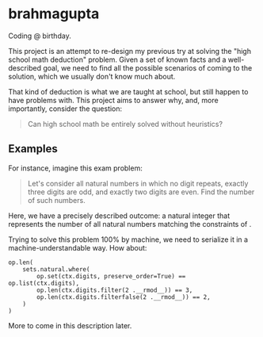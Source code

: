 # brahmagupta

Coding @ birthday.

This project is an attempt to re-design my previous try at solving the "high school math deduction" problem.
Given a set of known facts and a well-described goal, we need to find all the possible scenarios of coming to the solution, which we usually don't know much about.

That kind of deduction is what we are taught at school, but still happen to have problems with.
This project aims to answer why, and, more importantly, consider the question:

> Can high school math be entirely solved without heuristics?

## Examples

For instance, imagine this exam problem:

> Let's consider all natural numbers in which no digit repeats, exactly three digits are odd, and exactly two digits are even. Find the number of such numbers.

Here, we have a precisely described outcome: a natural integer that represents the number of all natural numbers matching the constraints of . 

Trying to solve this problem 100% by machine, we need to serialize it in a machine-understandable way.
How about:

```
op.len(
    sets.natural.where(
        op.set(ctx.digits, preserve_order=True) == op.list(ctx.digits),
        op.len(ctx.digits.filter(2 .__rmod__)) == 3,
        op.len(ctx.digits.filterfalse(2 .__rmod__)) == 2,
    )
)
```

More to come in this description later.
